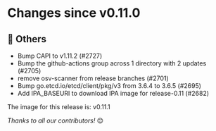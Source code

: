 <!-- markdownlint-disable no-inline-html line-length -->
# Changes since v0.11.0

## :seedling: Others

- Bump CAPI to v1.11.2 (#2727)
- Bump the github-actions group across 1 directory with 2 updates (#2705)
- remove osv-scanner from release branches (#2701)
- Bump go.etcd.io/etcd/client/pkg/v3 from 3.6.4 to 3.6.5 (#2695)
- Add IPA_BASEURI to download IPA image for release-0.11 (#2682)

The image for this release is: v0.11.1

_Thanks to all our contributors!_ 😊
